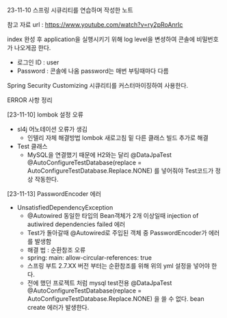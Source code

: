 23-11-10
스프링 시큐리티를 연습하며 작성한 노트

참고 자료 url : https://www.youtube.com/watch?v=ry2pRoAnrIc

index 완성 후 application을 실행시키기 위해 log level을 변셩하여 콘솔에 비밀번호가 나오게끔 한다.
 - 로그인 ID : user
 - Password : 콘솔에 나옴
password는 매번 부팅때마다 다름

Spring Security Customizing
시큐리티를 커스터마이징하여 사용한다.

ERROR 사항 정리

[23-11-10]
lombok 설정 오류
 - sl4j 어노테이션 오류가 생김
   - 인텔리 자체 해결방법 lombok 새로고침 밑 다른 클래스 빌드 추가로 해결
 - Test 클래스
   - MySQL을 연결했기 때문에 H2와는 달리
     @DataJpaTest
     @AutoConfigureTestDatabase(replace = AutoConfigureTestDatabase.Replace.NONE)
     를 넣어줘야 Test코드가 정상 작동한다.

[23-11-13]
PasswordEncoder 에러
 - UnsatisfiedDependencyException
   - @Autowired 동일한 타입의 Bean객체가 2개 이상일때 injection of autiwired dependencies failed 에러 
   - Test가 돌아갈때 @Autowired로 주입된 객체 중 PasswordEncoder가 에러를 발생함
   - 해결 법 : 순환참조 오류
   - spring:
     main:
     allow-circular-references: true
   - 스프링 부트 2.7.XX 버전 부터는 순환참조를 위해 위의 yml 설정을 넣어야 한다.
   - 전에 했던 프로젝트 처럼 mysql test전용
     @DataJpaTest
     @AutoConfigureTestDatabase(replace = AutoConfigureTestDatabase.Replace.NONE)
     을 쓸 수 없다. bean create 에러가 발생한다.